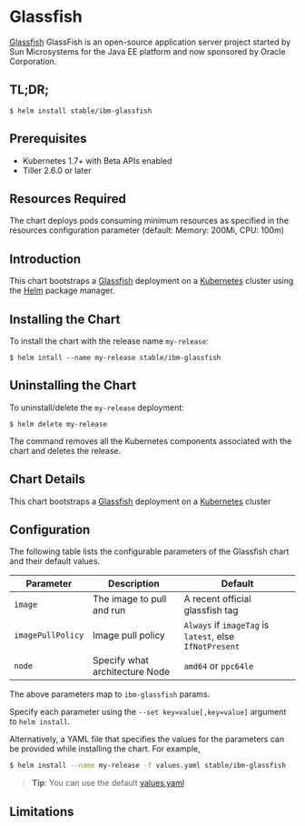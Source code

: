 # Glassfish

[Glassfish](https://javaee.github.io/glassfish/) GlassFish is an open-source application server project started by Sun Microsystems for the Java EE platform and now sponsored by Oracle Corporation.  

## TL;DR;

```console
$ helm install stable/ibm-glassfish
```

## Prerequisites

- Kubernetes 1.7+ with Beta APIs enabled
- Tiller 2.6.0 or later

## Resources Required
The chart deploys pods consuming minimum resources as specified in the resources configuration parameter (default: Memory: 200Mi, CPU: 100m)

## Introduction

This chart bootstraps a [Glassfish](https://github.com/javaee/glassfish) deployment on a [Kubernetes](http://kubernetes.io) cluster using the [Helm](https://helm.sh) package manager.


## Installing the Chart

To install the chart with the release name `my-release`:

```console
$ helm intall --name my-release stable/ibm-glassfish
```

## Uninstalling the Chart

To uninstall/delete the `my-release` deployment:

```console
$ helm delete my-release
```

The command removes all the Kubernetes components associated with the chart and deletes the release.

## Chart Details
This chart bootstraps a [Glassfish](https://hub.docker.com/r/ibmcom/glassfish-ppc64le/) deployment on a [Kubernetes](http://kubernetes.io) cluster


## Configuration

The following table lists the configurable parameters of the Glassfish chart and their default values.

|      Parameter            |          Description            |                         Default                         |
|---------------------------|---------------------------------|---------------------------------------------------------|
| `image`                   | The image to pull and run       | A recent official glassfish tag                         |
| `imagePullPolicy`         | Image pull policy               | `Always` if `imageTag` is `latest`, else `IfNotPresent` |
| `node`                    | Specify what architecture Node  | `amd64` or `ppc64le`                                    |


The above parameters map to `ibm-glassfish` params.

Specify each parameter using the `--set key=value[,key=value]` argument to `helm install`. 

Alternatively, a YAML file that specifies the values for the parameters can be provided while installing the chart. For example,

```bash
$ helm install --name my-release -f values.yaml stable/ibm-glassfish
```

> **Tip**: You can use the default [values.yaml](values.yaml)

## Limitations

